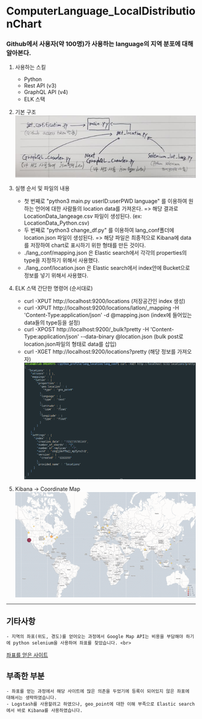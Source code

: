 # ComputerLanguage_LocalDistributionChart

### Github에서 사용자(약 100명)가 사용하는 language의 지역 분포에 대해 알아본다.

1. 사용하는 스킬
	- Python
	- Rest API (v3)
	- GraphQL API (v4)
	- ELK 스택

2. 기본 구조 <br>
![structure](./img/structure.jpg)

3. 실행 순서 및 파일의 내용
	- 첫 번째로 "python3 main.py userID:userPWD language" 를 이용하여 원하는 언어에 대한 사람들의 location data를 가져온다. => 해당 결과로 LocationData_langeage.csv 파일이 생성된다. (ex: LocationData_Python.csv)
	- 두 번째로 "python3 change_df.py" 를 이용하여 lang_conf폴더에 location.json 파일이 생성된다. => 해당 파일은 최종적으로 Kibana에 data를 저장하여 chart로 표시하기 위한 형태를 만든 것이다.
	- ./lang_conf/mapping.json 은 Elastic search에서 각각의 properties의 type을 지정하기 위해서 사용했다.
	- ./lang_conf/location.json 은 Elastic search에서 index안에 Bucket으로 정보를 넣기 위해서 사용했다.

4. ELK 스택 간단한 명령어 (순서대로)
	- curl -XPUT http://localhost:9200/locations (저장공간인 index 생성)
	- curl -XPUT http://localhost:9200/locations/latlon/_mapping -H 'Content-Type:application/json' -d @mapping.json (index에 들어있는 data들의 type등을 설정)
	- curl -XPOST http://localhost:9200/_bulk?pretty -H 'Content-Type:application/json' --data-binary @location.json (bulk post로 location.json파일의 형태로 data를 삽입)
	- curl -XGET http://localhost:9200/locations?pretty (해당 정보를 가져오자)
![elk_get](./img/elk_get.png)

5. Kibana -> Coordinate Map
![location](./img/location.png)

---

## 기타사항
	- 지역의 좌표(위도, 경도)를 얻어오는 과정에서 Google Map API는 비용을 부담해야 하기에 python selenium을 사용하여 좌표를 찾았습니다. <br>
[좌표를 얻은 사이트](https://www.latlong.net/countries.html)

## 부족한 부분
	- 좌표를 얻는 과정에서 해당 사이트에 많은 의존을 두었기에 등록이 되어있지 않은 좌표에 대해서는 생략하였습니다.
	- Logstash를 사용할려고 하였으나, geo_point에 대한 이해 부족으로 Elastic search에서 바로 Kibana를 사용하였습니다.
